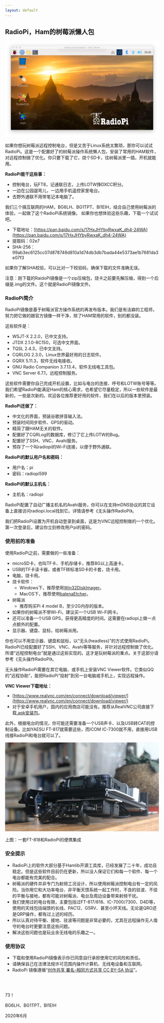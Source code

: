 ```yaml
---
layout: default
---
```

## RadioPi，Ham的树莓派懒人包

![radiopi-desktop](index.assets/radiopi-desktop.png)



如果你想玩树莓派远程控制电台，但是又苦于Linux系统太繁琐，那你可以试试RadioPi。这是一个配置好了的树莓派操作系统懒人包，安装了常用的HAM软件，对远程控制做了优化。你只要下载了它，烧个SD卡，往树莓派里一插，开机就能用。



**RadioPi能干这些事：**
- 控制电台，玩FT8，记通联日志，上传LOTW挣DXCC积分。
- 一边在公园遛弯儿，一边用手机遥控家里电台。
- 去野外通联不用带笔记本电脑了。

我们三个搞互联网的HAM，BG6LH、BG1TPT、BI1EIH，结合自己使用树莓派的体验，一起做了这个RadioPi系统镜像。 如果你也想体验这些乐趣，下载一个试试吧。

- 下载地址：[https://pan.baidu.com/s/17HxJHYbyRwxaK_dh4-24WA](https://pan.baidu.com/s/17HxJHYbyRwxaK_dh4-24WA)
- 提取码：02e7
- SHA-256：99ab3ec6125cc07d878746d810a1d74db3db7bada44e5373ae1b7681da3e07f3

如果你了解SHA校验，可以比对一下校验码，确保下载的文件准确无误。

注意：刚下载的RaidoPi镜像是一个zip压缩包，烧卡之前要先解压缩，得到一个后缀是.img的文件。这个就是RadioPi镜像文件。



### RadioPi简介

RadioPi镜像是基于树莓派官方操作系统的再发布版本。我们是有洁癖的工程师，努力把它做的跟官方镜像一样干净，除了HAM常用的软件，别的都没装。



这些软件是：
- WSJT-X 2.2.0，已中文支持。
- JTDX 2.1.0-RC150，可选中文界面。
- TQSL 2.4.3，已中文支持。
- CQRLOG 2.3.0，Linux世界最好用的日志软件。
- GQRX 5.11.3，软件无线电接收。
- GNU Radio Companion 3.7.13.4，软件无线电工具包。
- VNC Server 6.7.1，远程控制服务。

这些软件需要你自己完成开机设置，比如与电台的连接、呼号和LOTW账号等等。我们希望RadioPi能满足Ham的核心需求，也希望它尽量稳定，所以一些软件是最新的，一些是次新的。欢迎各位推荐更好用的软件，我们在以后的版本里预装。



**RadioPi还做了：**

- 中文化的界面，预装谷歌拼音输入法。
- 预装时间同步软件、GPS的驱动。
- 精简了跟HAM无关的软件。
- 配置好了CQRLog的数据库，修订了它上传LOTW的Bug。
- 配置好了SSH、VNC、Avahi服务。
- 预存了一个叫radiopi的Wi-Fi连接，以便于野外通联。



**RadioPi的默认用户名和密码：**

- 用户名：pi
- 密码：radiopi599



**RadioPi的默认主机名：**

- 主机名：radiopi



RadioPi配置了自动广播主机名的Avahi服务，你可以在支持mDNS协议的其它设备上直接访问radiopi.local找到它。详情请参考《无头操作RadioPi》。

我们把RadioPi设置为开机自动登录到桌面，这是为VNC远程控制做的一个优化。第一次登录后，建议你立刻修改用户pi的密码。



### 使用前的准备

使用RadioPi之前，需要做的一些准备：
- microSD卡，也叫TF卡、手机存储卡，推荐8G以上高速卡。
- USB的TF卡读卡器，或者TF转标准SD卡的卡套，烧卡用。
- 电脑，烧卡用。
- 烧卡软件：
  - Windows下，推荐使用[Win32DiskImager](https://sourceforge.net/projects/win32diskimager/)。
  - MacOS下，推荐使用[balenaEtcher](https://www.balena.io/etcher/)。
- 树莓派
  - 推荐购买Pi 4 model B，至少2G内存的版本。
- 如果你的树莓派不带Wi-Fi，建议买一个USB Wi-Fi网卡。
- 还可以准备一个USB GPS，获得更高精度的时间。这需要在radiopi上做一点点额外的配置。
- 显示器、键盘、鼠标，给树莓派用。



你也可以不用显示器、键盘和鼠标，以“无头(headless)”的方式使用RadioPi。RadioPi已经配置好了SSH、VNC、Avahi等等服务，并针对远程控制做了优化。所谓“远程控制电台”就是通过这些实现的。这才是玩树莓派的重点。关于这部分请参考《无头操作RadioPi》。

无头操作RadioPi需要在其它电脑、或手机上安装VNC Viewer软件。它类似QQ的“远程协助”，能把RadioPi“投射”到另一台电脑或手机上，实现远程操作。

**VNC Viewer下载地址：**

- [https://www.realvnc.com/en/connect/download/viewer/](https://www.realvnc.com/en/connect/download/viewer/)
- 对于安卓手机用户，国内的应用商店可能没有。推荐从RealVNC公司直接下载[.apk安装包](https://help.realvnc.com/hc/en-us/articles/360002762697)。

此外，根据电台的情况，你可能还需要准备一个USB声卡、以及USB转CAT的控制设备。比如YAESU FT-817就需要这些，而ICOM IC-7300就不用，直接用USB线接RadioPi和电台就可以了。



![ft818_gopack](index.assets/ft818_gopack.jpg)

上图：一套FT-818和RadioPi的便携集成

### 安全提示
- RadioPi上的软件大部分基于Hamlib开源工具库，已经发展了二十年，成功且稳定。但是这些软件目前仍在更新，所以没人保证它们和每一个软件、每一个电台都能有完美的配合。
- 树莓派的硬件并非专门为射频工况设计，所以使用树莓派控制电台有一定的风险。当你用它和大功率电台、非平衡天馈系统一起工作时，不良的驻波、不佳的平衡与接地，都有可能对树莓派、电台及周边设备带来射频干扰。
- 我们使用过的电台有限，主要包括过FT-817/818、IC-7000/7300、D4D等，使用的天线包括端馈的长线、PAC12、G5RV、甚至小环天线。无论是QRO还是QRP操作，都有过上述的经历。
- 所以认真对待平衡、接地、驻波等问题是非常必要的，尤其在远程操作无人值守的电台时更要注意这些问题。
- 解决这些问题也是玩业余无线电的乐趣之一。


### 使用协议
- 下载和使用RadioPi镜像表示你已同意自行承担使用它的风险和责任。
- 请确保自己在法律法规许可范围内操作计算机、无线电设备和互联网。
- RadioPi 镜像遵循“[创作共享 署名-相同方式共享 CC BY-SA 协议](https://creativecommons.org/licenses/by-sa/4.0/deed.zh)”。

<br />
<br />

73！

BG6LH、BG1TPT、BI1EIH

2020年6月

